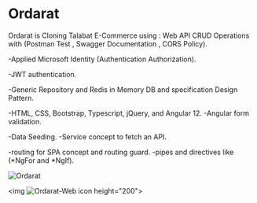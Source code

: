 # Ordarat

Ordarat is Cloning Talabat E-Commerce using : Web API CRUD Operations with (Postman Test , Swagger Documentation , CORS Policy). 

-Applied Microsoft Identity (Authentication Authorization). 

-JWT authentication. 

-Generic Repository and Redis in Memory DB and specification Design Pattern.

-HTML, CSS, Bootstrap, Typescript, jQuery, and Angular 12. -Angular form validation. 

-Data Seeding. -Service concept to fetch an API. 

-routing for SPA concept and routing guard. -pipes and directives like (*NgFor and *NgIf).


![Ordarat](https://user-images.githubusercontent.com/79394414/192775188-6381321d-9798-4f60-8593-b902e17ec1d8.png)


<img ![Ordarat-Web icon](https://user-images.githubusercontent.com/79394414/192775363-95ce1a97-e2af-476f-bfc0-259d92267f0d.png) height="200">
